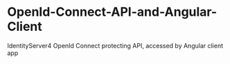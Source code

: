 # OpenId-Connect-API-and-Angular-Client
IdentityServer4 OpenId Connect protecting API, accessed by Angular client app
